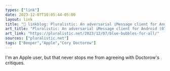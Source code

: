 ```yaml
---
types: ["link"]
date: 2023-12-07T10:05:44-05:00
layout: link
title: "🔗 linkblog: Pluralistic: An adversarial iMessage client for Android (07 Dec 2023) – Pluralistic: Daily links from Cory Doctorow'"
art_title: "Pluralistic: An adversarial iMessage client for Android (07 Dec 2023) – Pluralistic: Daily links from Cory Doctorow"
art_link: "https://pluralistic.net/2023/12/07/blue-bubbles-for-all/"
sources: ["pluralistic.net"]
tags: ["Beeper","Apple","Cory Doctorow"]
---
```

I'm an Apple user, but that never stops me from agreeing with Doctorow's critiques.
